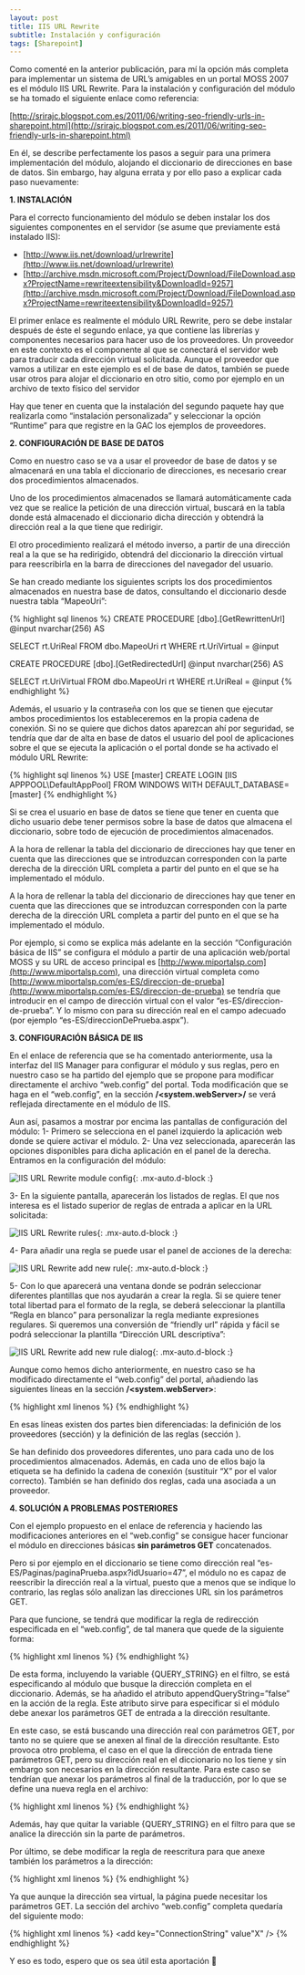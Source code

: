 ```yaml
---
layout: post
title: IIS URL Rewrite 
subtitle: Instalación y configuración
tags: [Sharepoint]
---
```


Como comenté en la anterior publicación, para mí la opción más completa para implementar un sistema de URL’s amigables en un portal MOSS 2007 es el módulo IIS URL Rewrite. Para la instalación y configuración del módulo se ha tomado el siguiente enlace como referencia:

[http://srirajc.blogspot.com.es/2011/06/writing-seo-friendly-urls-in-sharepoint.html](http://srirajc.blogspot.com.es/2011/06/writing-seo-friendly-urls-in-sharepoint.html)

En él, se describe perfectamente los pasos a seguir para una primera implementación del módulo, alojando el diccionario de direcciones en base de datos. Sin embargo, hay alguna errata y por ello paso a explicar cada paso nuevamente:

**1. INSTALACIÓN**

Para el correcto funcionamiento del módulo se deben instalar los dos siguientes componentes en el servidor (se asume que previamente está instalado IIS):
- [http://www.iis.net/download/urlrewrite](http://www.iis.net/download/urlrewrite)
- [http://archive.msdn.microsoft.com/Project/Download/FileDownload.aspx?ProjectName=rewriteextensibility&DownloadId=9257](http://archive.msdn.microsoft.com/Project/Download/FileDownload.aspx?ProjectName=rewriteextensibility&DownloadId=9257)

El primer enlace es realmente el módulo URL Rewrite, pero se debe instalar después de éste el segundo enlace, ya que contiene las librerías y componentes necesarios para hacer uso de los proveedores. Un proveedor en este contexto es el componente al que se conectará el servidor web para traducir cada dirección virtual solicitada. Aunque el proveedor que vamos a utilizar en este ejemplo es el de base de datos, también se puede usar otros para alojar el diccionario en otro sitio, como por ejemplo en un archivo de texto físico del servidor

Hay que tener en cuenta que la instalación del segundo paquete hay que realizarla como “instalación personalizada” y seleccionar la opción “Runtime” para que registre en la GAC los ejemplos de proveedores.

**2. CONFIGURACIÓN DE BASE DE DATOS**

Como en nuestro caso se va a usar el proveedor de base de
datos y se almacenará en una tabla el diccionario de direcciones, es necesario crear dos procedimientos almacenados.

Uno de los procedimientos almacenados se llamará
automáticamente cada vez que se realice la petición de una dirección virtual, buscará en la tabla donde está almacenado el diccionario dicha dirección y obtendrá la dirección real a la que tiene que redirigir.

El otro procedimiento realizará el método inverso, a partir de una dirección real a la que se ha redirigido, obtendrá del diccionario la dirección virtual para reescribirla en la barra de direcciones del navegador del usuario.

Se han creado mediante los siguientes scripts los dos procedimientos almacenados en nuestra base de datos, consultando el diccionario desde nuestra tabla “MapeoUri”:

{% highlight sql linenos %}
CREATE PROCEDURE [dbo].[GetRewrittenUrl]
@input nvarchar(256)
AS
 
SELECT rt.UriReal
FROM dbo.MapeoUri rt
WHERE rt.UriVirtual = @input
 
CREATE PROCEDURE [dbo].[GetRedirectedUrl]
@input nvarchar(256)
AS
 
SELECT rt.UriVirtual
FROM dbo.MapeoUri rt
WHERE rt.UriReal = @input
{% endhighlight %}

Además, el usuario y la contraseña con los que se tienen que ejecutar ambos procedimientos los estableceremos en la propia cadena de conexión. Si no se quiere que dichos datos aparezcan ahí por seguridad, se tendría que dar de alta en base de datos el usuario del pool de aplicaciones sobre el que se ejecuta la aplicación o el portal donde se ha activado el módulo URL Rewrite:

{% highlight sql linenos %}
USE [master]
CREATE LOGIN [IIS APPPOOL\DefaultAppPool] FROM WINDOWS WITH DEFAULT_DATABASE=[master]
{% endhighlight %}

Si se crea el usuario en base de datos se tiene que tener en cuenta que dicho usuario debe tener permisos sobre la base de datos que almacena el diccionario, sobre todo de ejecución de procedimientos almacenados.

A la hora de rellenar la tabla del diccionario de direcciones hay que tener en cuenta que las direcciones que se introduzcan corresponden con la parte derecha de la dirección URL completa a partir del punto en el que se ha implementado el módulo.

A la hora de rellenar la tabla del diccionario de direcciones hay que tener en cuenta que las direcciones que se introduzcan corresponden con la parte derecha de la dirección URL completa a partir del punto en el que se ha implementado el módulo.

Por ejemplo, si como se explica más adelante en la sección “Configuración básica de IIS” se configura el módulo a partir de una aplicación web/portal MOSS y su URL de acceso principal es [http://www.miportalsp.com](http://www.miportalsp.com), una dirección virtual completa como [http://www.miportalsp.com/es-ES/direccion-de-prueba](http://www.miportalsp.com/es-ES/direccion-de-prueba) se tendría que introducir en el campo de dirección virtual con el valor “es-ES/direccion-de-prueba”. Y lo mismo con para su dirección real en el campo adecuado (por ejemplo “es-ES/direccionDePrueba.aspx”).

**3. CONFIGURACIÓN BÁSICA DE IIS**

En el enlace de referencia que se ha comentado anteriormente, usa la interfaz del IIS Manager para configurar el módulo y sus reglas, pero en nuestro caso se ha partido del ejemplo que se propone para modificar directamente el archivo “web.config” del portal. Toda modificación que se haga en el “web.config”, en la sección **<configuration>/<system.webServer>/<rewrite>** se verá reflejada directamente en el módulo de IIS.

Aun así, pasamos a mostrar por encima las pantallas de configuración del módulo:
1- Primero se selecciona en el panel izquierdo la aplicación web donde se quiere activar el módulo.
2- Una vez seleccionada, aparecerán las opciones disponibles para dicha aplicación en el panel de la derecha. Entramos en la configuración del módulo:

![IIS URL Rewrite module config](/assets/img/iis_url_rewrite_module_config.png){: .mx-auto.d-block :}

3- En la siguiente pantalla, aparecerán los listados de reglas. El que nos interesa es el listado superior de reglas de entrada a aplicar en la URL solicitada:

![IIS URL Rewrite rules](/assets/img/iis_rewrite_rules.png){: .mx-auto.d-block :}

4- Para añadir una regla se puede usar el panel de acciones de la derecha:

![IIS URL Rewrite add new rule](/assets/img/iis_rewrite_input_add_rule.png){: .mx-auto.d-block :}

5- Con lo que aparecerá una ventana donde se podrán seleccionar diferentes plantillas que nos ayudarán a crear la regla. Si se quiere tener total libertad para el formato de la regla, se deberá seleccionar la plantilla “Regla en blanco” para personalizar la regla mediante expresiones regulares. Si queremos una conversión de “friendly url” rápida y fácil se podrá seleccionar la plantilla “Dirección URL descriptiva”:

![IIS URL Rewrite add new rule dialog](/assets/img/iis_rewrite_input_add_rule_dialog.png){: .mx-auto.d-block :}

Aunque como hemos dicho anteriormente, en nuestro caso se ha modificado directamente el “web.config” del portal, añadiendo las siguientes líneas en la sección **<configuration>/<system.webServer>**:

{% highlight xml linenos %}
<rewrite>
      <providers>
        <provider name="DB" type="DbProvider, Microsoft.Web.Iis.Rewrite.Providers, Version=7.1.761.0, Culture=neutral, PublicKeyToken=0545b0627da60a5f">
          <settings>
            <add key="ConnectionString" value="X" />
            <add key="StoredProcedure" value="GetRewrittenUrl" />
            <add key="CacheMinutesInterval" value="0" />
          </settings>
        </provider>
        <provider name="DB2" type="DbProvider, Microsoft.Web.Iis.Rewrite.Providers, Version=7.1.761.0, Culture=neutral, PublicKeyToken=0545b0627da60a5f">
          <settings>
            <add key="ConnectionString" value="X" />
            <add key="StoredProcedure" value="GetRedirectedUrl" />
            <add key="CacheMinutesInterval" value="0" />
          </settings>
        </provider>
      </providers>
      <rules>
        <clear />
        <rule name="DbProviderRedirect" enabled="true" stopProcessing="true">
          <match url="(.*)" />
          <conditions logicalGrouping="MatchAll" trackAllCaptures="false">
            <add input="{DB2:{R:1}}" pattern="(.+)" />
          </conditions>
          <action type="Redirect" url="{C:1}" />
        </rule>
        <rule name="DbProviderRewrite" enabled="true" stopProcessing="true">
          <match url="(.*)" />
          <conditions logicalGrouping="MatchAll" trackAllCaptures="false">
            <add input="{DB:{R:1}}" pattern="(.+)" />
          </conditions>
          <action type="Rewrite" url="{C:1}" />
        </rule>
      </rules>
    </rewrite>
{% endhighlight %}

En esas líneas existen dos partes bien diferenciadas: la definición de los proveedores (sección<providers>) y la definición de las reglas (sección <rules>).

Se han definido dos proveedores diferentes, uno para cada uno de los procedimientos almacenados. Además, en cada uno de ellos bajo la etiqueta <settings> se ha definido la cadena de conexión (sustituir “X” por el valor correcto). También se han definido dos reglas, cada una asociada a un proveedor.

**4. SOLUCIÓN A PROBLEMAS POSTERIORES**

Con el ejemplo propuesto en el enlace de referencia y haciendo las modificaciones anteriores en el “web.config” se consigue hacer funcionar el módulo en direcciones básicas **sin parámetros GET** concatenados.

Pero si por ejemplo en el diccionario se tiene como dirección real “es-ES/Paginas/paginaPrueba.aspx?idUsuario=47”, el módulo no es capaz de reescribir la dirección real a la virtual, puesto que a menos que se indique lo contrario, las reglas sólo analizan las direcciones URL sin los parámetros GET.

Para que funcione, se tendrá que modificar la regla de redirección especificada en el “web.config”, de tal manera que quede de la siguiente forma:

{% highlight xml linenos %}
<rule name="DbProviderRedirectQuery" enabled="true" stopProcessing="true">
<match url="(.*)" />
<conditions logicalGrouping="MatchAll" trackAllCaptures="false">
<add input="{DB2:{R:1}?{QUERY_STRING}}" pattern="(.+)" />
</conditions>
<action type="Redirect" url="{C:1}" appendQueryString="false" />
</rule>
{% endhighlight %}

De esta forma, incluyendo la variable {QUERY_STRING} en el filtro, se está especificando al módulo que busque la dirección completa en el diccionario. Además, se ha añadido el atributo appendQueryString=”false” en la acción de la regla. Este atributo sirve para especificar si el módulo debe anexar los parámetros GET de entrada a la dirección resultante.

En este caso, se está buscando una dirección real con parámetros GET, por tanto no se quiere que se anexen al final de la dirección resultante. Esto provoca otro problema, el caso en el que la dirección de entrada tiene parámetros GET, pero su dirección real en el diccionario no los tiene y sin embargo son necesarios en la dirección resultante. Para este caso se tendrían que anexar los parámetros al final de la traducción, por lo que se define una nueva regla en el archivo:

{% highlight xml linenos %}
<rule name="DbProviderRedirect" enabled="true" stopProcessing="true">
<match url="(.*)" />
<conditions logicalGrouping="MatchAll" trackAllCaptures="false">
<add input="{DB2:{R:1}}" pattern="(.+)" />
</conditions>
<action type="Redirect" url="{C:1}" appendQueryString="true" />
</rule>
{% endhighlight %}

Además, hay que quitar la variable {QUERY_STRING} en el filtro para que se analice la dirección sin la parte de parámetros.

Por último, se debe modificar la regla de reescritura para que anexe también los parámetros a la dirección:

{% highlight xml linenos %}
<rule name="DbProviderRewrite" enabled="true" stopProcessing="true">
<match url="(.*)" />
<conditions logicalGrouping="MatchAll" trackAllCaptures="false">
<add input="{DB:{R:1}}" pattern="(.+)" />
</conditions>
<action type="Rewrite" url="{C:1}" appendQueryString="true" />
</rule>
{% endhighlight %}


Ya que aunque la dirección sea virtual, la página puede necesitar los parámetros GET. La sección del archivo “web.config” completa quedaría del siguiente modo:

{% highlight xml linenos %}
<rewrite>
      <providers>
        <provider name="DB" type="DbProvider, Microsoft.Web.Iis.Rewrite.Providers, Version=7.1.761.0, Culture=neutral, PublicKeyToken=0545b0627da60a5f">
          <settings>
            <add key="ConnectionString" value="X" />
            <add key="StoredProcedure" value="GetRewrittenUrl" />
            <add key="CacheMinutesInterval" value="0" />
          </settings>
        </provider>
        <provider name="DB2" type="DbProvider, Microsoft.Web.Iis.Rewrite.Providers, Version=7.1.761.0, Culture=neutral, PublicKeyToken=0545b0627da60a5f">
          <settings>
            <add key="ConnectionString" value"X" />
            <add key="StoredProcedure" value="GetRedirectedUrl" />
            <add key="CacheMinutesInterval" value="0" />
          </settings>
        </provider>
      </providers>
      <rules>
        <clear />
        <rule name="DbProviderRedirectQuery" enabled="true" stopProcessing="true">
          <match url="(.*)" />
          <conditions logicalGrouping="MatchAll" trackAllCaptures="false">
            <add input="{DB2:{R:1}?{QUERY_STRING}}" pattern="(.+)" />
          </conditions>
          <action type="Redirect" url="{C:1}" appendQueryString="false" />
        </rule>
        <rule name="DbProviderRedirect" enabled="true" stopProcessing="true">
          <match url="(.*)" />
          <conditions logicalGrouping="MatchAll" trackAllCaptures="false">
            <add input="{DB2:{R:1}}" pattern="(.+)" />
          </conditions>
          <action type="Redirect" url="{C:1}" appendQueryString="true" />
        </rule>
        <rule name="DbProviderRewrite" enabled="true" stopProcessing="true">
          <match url="(.*)" />
          <conditions logicalGrouping="MatchAll" trackAllCaptures="false">
            <add input="{DB:{R:1}}" pattern="(.+)" />
          </conditions>
          <action type="Rewrite" url="{C:1}" appendQueryString="true" />
        </rule>
      </rules>
    </rewrite>
{% endhighlight %}

Y eso es todo, espero que os sea útil esta aportación 🙂